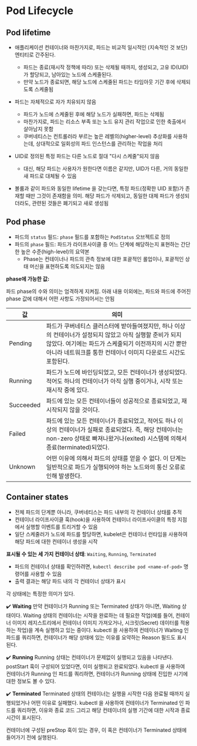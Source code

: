 # Pod Lifecycle

## Pod lifetime

- 애플리케이션 컨테이너와 마찬가지로, 파드는 비교적 일시적인 (지속적인 것 보단) 엔티티로 간주된다. 
  - 파드는 종료(재시작 정책에 따라) 또는 삭제될 때까지, 생성되고, 고유 ID(UID)가 할당되고, 남아있는 노드에 스케줄된다. 
  - 만약 노드가 종료되면, 해당 노드에 스케줄된 파드는 타임아웃 기간 후에 삭제되도록 스케줄됨
- 파드는 자체적으로 자가 치유되지 않음
  - 파드가 노드에 스케줄된 후에 해당 노드가 실패하면, 파드는 삭제됨 
  - 마찬가지로, 파드는 리소스 부족 또는 노드 유지 관리 작업으로 인한 축출에서 살아남지 못함 
  - 쿠버네티스는 컨트롤러라 부르는 높은 레벨의(higher-level) 추상화를 사용하는데, 상대적으로 일회성의 파드 인스턴스를 관리하는 작업을 처리

- UID로 정의된 특정 파드는 다른 노드로 절대 "다시 스케줄"되지 않음
  - 대신, 해당 파드는 사용자가 원한다면 이름은 같지만, UID가 다른, 거의 동일한 새 파드로 대체될 수 있음

- 볼륨과 같이 파드와 동일한 lifetime 을 갖는다면, 특정 파드(정확한 UID 포함)가 존재할 때만 그것이 존재함을 의미. 해당 파드가 삭제되고, 동일한 대체 파드가 생성되더라도, 관련된 것들은 폐기되고 새로 생성됨



## Pod phase
- 파드의 `status` 필드: `phase` 필드를 포함하는 `PodStatus` 오브젝트로 정의
- 파드의 `phase` 필드: 파드가 라이프사이클 중 어느 단계에 해당하는지 표현하는 간단한 높은 수준(high-level)의 요약본
  - Phase는 컨테이너나 파드의 관측 정보에 대한 포괄적인 롤업이나, 포괄적인 상태 머신을 표현하도록 의도되지는 않음

**phase에 가능한 값:**

파드 phase의 수와 의미는 엄격하게 지켜짐. 아래 내용 이외에는, 파드와 파드에 주어진 phase 값에 대해서 어떤 사항도 가정되어서는 안됨

| 값	        | 의미                                                                                                                                |
|-----------|-----------------------------------------------------------------------------------------------------------------------------------|
| Pending   | 파드가 쿠버네티스 클러스터에 받아들여졌지만, 하나 이상의 컨테이너가 설정되지 않았고 아직 실행할 준비가 되지 않았다. 여기에는 파드가 스케줄되기 이전까지의 시간 뿐만 아니라 네트워크를 통한 컨테이너 이미지 다운로드 시간도 포함된다. |
| Running   | 파드가 노드에 바인딩되었고, 모든 컨테이너가 생성되었다. 적어도 하나의 컨테이너가 아직 실행 중이거나, 시작 또는 재시작 중에 있다.                                                        |
| Succeeded | 파드에 있는 모든 컨테이너들이 성공적으로 종료되었고, 재시작되지 않을 것이다.                                                                                       |
| Failed    | 파드에 있는 모든 컨테이너가 종료되었고, 적어도 하나 이상의 컨테이너가 실패로 종료되었다. 즉, 해당 컨테이너는 non-zero 상태로 빠져나왔거나(exited) 시스템에 의해서 종료(terminated)되었다.            |
| Unknown   | 어떤 이유에 의해서 파드의 상태를 얻을 수 없다. 이 단계는 일반적으로 파드가 실행되어야 하는 노드와의 통신 오류로 인해 발생한다.                                                         |
	
	
	
	
## Container states

- 전체 파드의 단계뿐 아니라, 쿠버네티스는 파드 내부의 각 컨테이너 상태를 추적
- 컨테이너 라이프사이클 훅(hook)을 사용하여 컨테이너 라이프사이클의 특정 지점에서 실행할 이벤트를 트리거할 수 있음
- 일단 스케줄러가 노드에 파드를 할당하면, kubelet은 컨테이너 런타임을 사용하여 해당 파드에 대한 컨테이너 생성을 시작

**표시될 수 있는 세 가지 컨테이너 상태**: `Waiting`, `Running`, `Terminated`

- 파드의 컨테이너 상태를 확인하려면, `kubectl describe pod <name-of-pod>` 명령어를 사용할 수 있음
- 출력 결과는 해당 파드 내의 각 컨테이너 상태가 표시

각 상태에는 특정한 의미가 있다.

✔️ **Waiting**
만약 컨테이너가 Running 또는 Terminated 상태가 아니면, Waiting 상태이다. 
Waiting 상태의 컨테이너는 시작을 완료하는 데 필요한 작업(예를 들어, 컨테이너 이미지 레지스트리에서 컨테이너 이미지 가져오거나, 
시크릿(Secret) 데이터를 적용하는 작업)을 계속 실행하고 있는 중이다. 
kubectl 을 사용하여 컨테이너가 Waiting 인 파드를 쿼리하면, 컨테이너가 해당 상태에 있는 이유를 요약하는 Reason 필드도 표시된다.

✔️ **Running**
Running 상태는 컨테이너가 문제없이 실행되고 있음을 나타낸다. 
postStart 훅이 구성되어 있었다면, 이미 실행되고 완료되었다. 
kubectl 을 사용하여 컨테이너가 Running 인 파드를 쿼리하면, 컨테이너가 Running 상태에 진입한 시기에 대한 정보도 볼 수 있다.

✔️ **Terminated**
Terminated 상태의 컨테이너는 실행을 시작한 다음 완료될 때까지 실행되었거나 어떤 이유로 실패했다. 
kubectl 을 사용하여 컨테이너가 Terminated 인 파드를 쿼리하면, 이유와 종료 코드 그리고 해당 컨테이너의 실행 기간에 대한 시작과 종료 시간이 표시된다.

컨테이너에 구성된 preStop 훅이 있는 경우, 이 혹은 컨테이너가 Terminated 상태에 들어가기 전에 실행된다.



